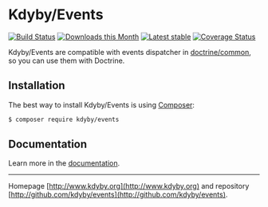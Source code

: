 Kdyby/Events
======

[![Build Status](https://travis-ci.org/Kdyby/Events.svg?branch=master)](https://travis-ci.org/Kdyby/Events)
[![Downloads this Month](https://img.shields.io/packagist/dm/kdyby/events.svg)](https://packagist.org/packages/kdyby/events)
[![Latest stable](https://img.shields.io/packagist/v/kdyby/events.svg)](https://packagist.org/packages/kdyby/events)
[![Coverage Status](https://coveralls.io/repos/github/Kdyby/Events/badge.svg?branch=master)](https://coveralls.io/github/Kdyby/Events?branch=master)

Kdyby/Events are compatible with events dispatcher in [doctrine/common](https://github.com/doctrine/common), so you can use them with Doctrine.

Installation
------------

The best way to install Kdyby/Events is using  [Composer](http://getcomposer.org/):

```sh
$ composer require kdyby/events
```

Documentation
------------

Learn more in the [documentation](https://github.com/Kdyby/Events/blob/master/docs/en/index.md).

-----

Homepage [http://www.kdyby.org](http://www.kdyby.org) and repository [http://github.com/kdyby/events](http://github.com/kdyby/events).
